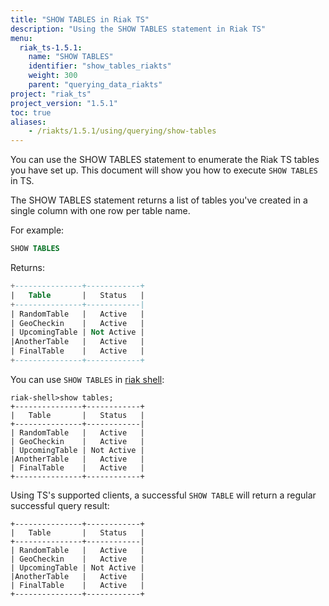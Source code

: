 ```yaml
---
title: "SHOW TABLES in Riak TS"
description: "Using the SHOW TABLES statement in Riak TS"
menu:
  riak_ts-1.5.1:
    name: "SHOW TABLES"
    identifier: "show_tables_riakts"
    weight: 300
    parent: "querying_data_riakts"
project: "riak_ts"
project_version: "1.5.1"
toc: true
aliases:
    - /riakts/1.5.1/using/querying/show-tables
---
```


[riak shell]: {{<baseurl>}}riak/ts/1.5.1/using/riakshell

You can use the SHOW TABLES statement to enumerate the Riak TS tables you have set up. This document will show you how to execute `SHOW TABLES` in TS.

The SHOW TABLES statement returns a list of tables you've created in a single column with one row per table name.

For example:

```sql
SHOW TABLES
```

Returns:

```sql
+---------------+------------+
|   Table       |   Status   |
+---------------+------------|
| RandomTable   |   Active   |
| GeoCheckin    |   Active   |
| UpcomingTable | Not Active |
|AnotherTable   |   Active   |
| FinalTable    |   Active   |
+---------------+------------+
```

You can use `SHOW TABLES` in [riak shell]:

```
riak-shell>show tables;
+---------------+------------+
|   Table       |   Status   |
+---------------+------------|
| RandomTable   |   Active   |
| GeoCheckin    |   Active   |
| UpcomingTable | Not Active |
|AnotherTable   |   Active   |
| FinalTable    |   Active   |
+---------------+------------+
```

Using TS's supported clients, a successful `SHOW TABLE` will return a regular successful query result:

```
+---------------+------------+
|   Table       |   Status   |
+---------------+------------|
| RandomTable   |   Active   |
| GeoCheckin    |   Active   |
| UpcomingTable | Not Active |
|AnotherTable   |   Active   |
| FinalTable    |   Active   |
+---------------+------------+
```
